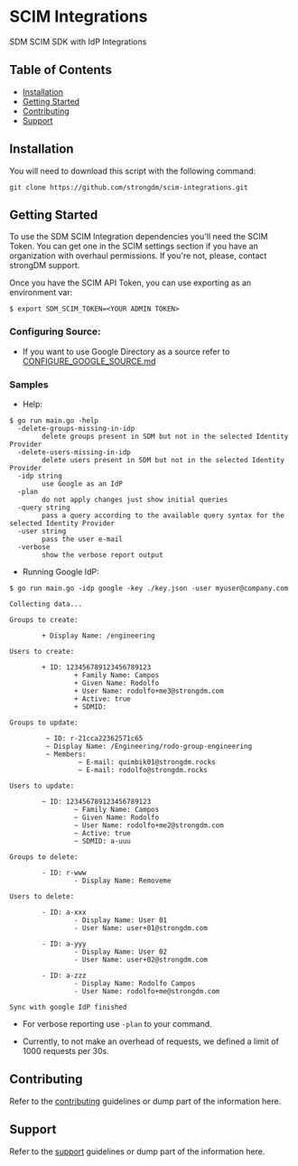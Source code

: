 # SCIM Integrations

SDM SCIM SDK with IdP Integrations

## Table of Contents

- [Installation](#installation)
- [Getting Started](#getting-started)
- [Contributing](#contributing)
- [Support](#support)

## Installation

You will need to download this script with the following command:

```
git clone https://github.com/strongdm/scim-integrations.git
```

## Getting Started

To use the SDM SCIM Integration dependencies you'll need the SCIM Token. You can get one in the SCIM settings section if you have an organization with overhaul permissions. If you're not, please, contact strongDM support.

Once you have the SCIM API Token, you can use exporting as an environment var:

```
$ export SDM_SCIM_TOKEN=<YOUR ADMIN TOKEN>
```

### Configuring Source:

- If you want to use Google Directory as a source refer to [CONFIGURE_GOOGLE_SOURCE.md](docs/CONFIGURE_GOOGLE_SOURCE.md)

### Samples

- Help:

```
$ go run main.go -help
  -delete-groups-missing-in-idp
        delete groups present in SDM but not in the selected Identity Provider
  -delete-users-missing-in-idp
        delete users present in SDM but not in the selected Identity Provider
  -idp string
        use Google as an IdP
  -plan
        do not apply changes just show initial queries
  -query string
        pass a query according to the available query syntax for the selected Identity Provider
  -user string
        pass the user e-mail
  -verbose
        show the verbose report output
```

- Running Google IdP:

```
$ go run main.go -idp google -key ./key.json -user myuser@company.com

Collecting data...

Groups to create:

        + Display Name: /engineering

Users to create:

        + ID: 123456789123456789123
                + Family Name: Campos
                + Given Name: Rodolfo
                + User Name: rodolfo+me3@strongdm.com
                + Active: true
                + SDMID:

Groups to update:

         ~ ID: r-21cca22362571c65
         ~ Display Name: /Engineering/rodo-group-engineering
         ~ Members:
                 ~ E-mail: quimbik01@strongdm.rocks
                 ~ E-mail: rodolfo@strongdm.rocks

Users to update:

        ~ ID: 123456789123456789123
                ~ Family Name: Campos
                ~ Given Name: Rodolfo
                ~ User Name: rodolfo+me2@strongdm.com
                ~ Active: true
                ~ SDMID: a-uuu

Groups to delete:

        - ID: r-www
                - Display Name: Removeme

Users to delete:

        - ID: a-xxx
                - Display Name: User 01
                - User Name: user+01@strongdm.com

        - ID: a-yyy
                - Display Name: User 02
                - User Name: user+02@strongdm.com

        - ID: a-zzz
                - Display Name: Rodolfo Campos
                - User Name: rodolfo+me@strongdm.com

Sync with google IdP finished
```

- For verbose reporting use `-plan` to your command.

- Currently, to not make an overhead of requests, we defined a limit of 1000 requests per 30s.

## Contributing

Refer to the [contributing](CONTRIBUTING.md) guidelines or dump part of the information here.

## Support

Refer to the [support](SUPPORT.md) guidelines or dump part of the information here.
